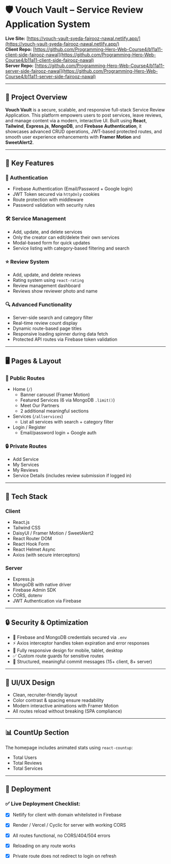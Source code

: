 # 🛡️ Vouch Vault – Service Review Application System

**Live Site:** [https://vouch-vault-syeda-fairooz-nawal.netlify.app/](https://vouch-vault-syeda-fairooz-nawal.netlify.app/)  
**Client Repo:** [https://github.com/Programming-Hero-Web-Course4/b11a11-client-side-fairooz-nawal](https://github.com/Programming-Hero-Web-Course4/b11a11-client-side-fairooz-nawal)  
**Server Repo:** [https://github.com/Programming-Hero-Web-Course4/b11a11-server-side-fairooz-nawal](https://github.com/Programming-Hero-Web-Course4/b11a11-server-side-fairooz-nawal)

---

## 📌 Project Overview

**Vouch Vault** is a secure, scalable, and responsive full-stack Service Review Application. This platform empowers users to post services, leave reviews, and manage content via a modern, interactive UI. Built using **React**, **Tailwind**, **Express.js**, **MongoDB**, and **Firebase Authentication**, it showcases advanced CRUD operations, JWT-based protected routes, and smooth user experience enhancements with **Framer Motion** and **SweetAlert2**.

---

## 🧩 Key Features

### 👤 Authentication
- Firebase Authentication (Email/Password + Google login)
- JWT Token secured via `httpOnly` cookies
- Route protection with middleware
- Password validation with security rules

### 🛠️ Service Management
- Add, update, and delete services
- Only the creator can edit/delete their own services
- Modal-based form for quick updates
- Service listing with category-based filtering and search

### ⭐ Review System
- Add, update, and delete reviews
- Rating system using `react-rating`
- Review management dashboard
- Reviews show reviewer photo and name

### 🔍 Advanced Functionality
- Server-side search and category filter
- Real-time review count display
- Dynamic route-based page titles
- Responsive loading spinner during data fetch
- Protected API routes via Firebase token validation

---

## 🖥️ Pages & Layout

### 🔗 Public Routes
- Home (`/`)
  - Banner carousel (Framer Motion)
  - Featured Services (6 via MongoDB `.limit()`)
  - Meet Our Partners
  - 2 additional meaningful sections
- Services (`/allservices`)
  - List all services with search + category filter
- Login / Register
  - Email/password login + Google auth

### 🔒 Private Routes
- Add Service
- My Services
- My Reviews
- Service Details (includes review submission if logged in)

---

## 🚀 Tech Stack

### Client
- React.js
- Tailwind CSS
- DaisyUI / Framer Motion / SweetAlert2
- React Router DOM
- React Hook Form
- React Helmet Async
- Axios (with secure interceptors)

### Server
- Express.js
- MongoDB with native driver
- Firebase Admin SDK
- CORS, dotenv
- JWT Authentication via Firebase

---

## 🔒 Security & Optimization

- 🔐 Firebase and MongoDB credentials secured via `.env`
- ⚡ Axios interceptor handles token expiration and error responses
- 🔄 Fully responsive design for mobile, tablet, desktop
- ✅ Custom route guards for sensitive routes
- 🧠 Structured, meaningful commit messages (15+ client, 8+ server)

---

## 🎨 UI/UX Design

- Clean, recruiter-friendly layout
- Color contrast & spacing ensure readability
- Modern interactive animations with Framer Motion
- All routes reload without breaking (SPA compliance)

---

## 📊 CountUp Section

The homepage includes animated stats using `react-countup`:
- Total Users
- Total Reviews
- Total Services

---

## 🧪 Deployment

### ✅ Live Deployment Checklist:
- [x] Netlify for client with domain whitelisted in Firebase
- [x] Render / Vercel / Cyclic for server with working CORS
- [x] All routes functional, no CORS/404/504 errors
- [x] Reloading on any route works
- [x] Private route does not redirect to login on refresh





